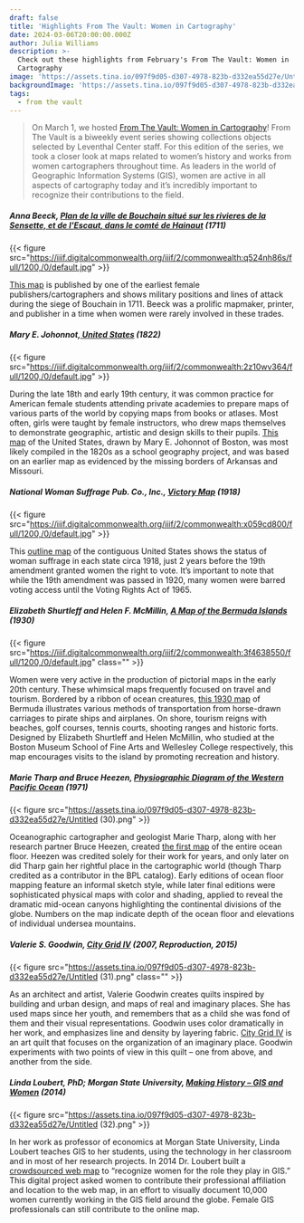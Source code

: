 ```yaml
---
draft: false
title: 'Highlights From The Vault: Women in Cartography'
date: 2024-03-06T20:00:00.000Z
author: Julia Williams
description: >-
  Check out these highlights from February's From The Vault: Women in
  Cartography
image: 'https://assets.tina.io/097f9d05-d307-4978-823b-d332ea55d27e/Untitled (30).png'
backgroundImage: 'https://assets.tina.io/097f9d05-d307-4978-823b-d332ea55d27e/Untitled (30).png'
tags:
  - from the vault
---
```


> On March 1, we hosted [From The Vault: Women in Cartography](https://www.leventhalmap.org/event/ftv-2024-03-01-women-in-cartography/)! From The Vault is a biweekly event series showing collections objects selected by Leventhal Center staff. For this edition of the series, we took a closer look at maps related to women’s history and works from women cartographers throughout time. As leaders in the world of Geographic Information Systems (GIS), women are active in all aspects of cartography today and it’s incredibly important to recognize their contributions to the field. 

##### Anna Beeck, [Plan de la ville de Bouchain situé sur les rivieres de la Sensette, et de l'Escaut, dans le comté de Hainaut](https://collections.leventhalmap.org/search/commonwealth:q524n429w) (1711)

{{< figure src="https://iiif.digitalcommonwealth.org/iiif/2/commonwealth:q524nh86s/full/1200,/0/default.jpg" >}}

[This map](https://collections.leventhalmap.org/search/commonwealth:q524n429w) is published by one of the earliest female publishers/cartographers and shows military positions and lines of attack during the siege of Bouchain in 1711. Beeck was a prolific mapmaker, printer, and publisher in a time when women were rarely involved in these trades.

##### Mary E. Johonnot,[ United States](https://collections.leventhalmap.org/search/commonwealth:2z10wv35v) (1822)

{{< figure src="https://iiif.digitalcommonwealth.org/iiif/2/commonwealth:2z10wv364/full/1200,/0/default.jpg" >}}

During the late 18th and early 19th century, it was common practice for American female students attending private academies to prepare maps of various parts of the world by copying maps from books or atlases. Most often, girls were taught by female instructors, who drew maps themselves to demonstrate geographic, artistic and design skills to their pupils. [This map](https://collections.leventhalmap.org/search/commonwealth:2z10wv35v) of the United States, drawn by Mary E. Johonnot of Boston, was most likely compiled in the 1820s as a school geography project, and was based on an earlier map as evidenced by the missing borders of Arkansas and Missouri.

##### National Woman Suffrage Pub. Co., Inc., [Victory Map](https://collections.leventhalmap.org/search/commonwealth:x059cd797) (1918)

{{< figure src="https://iiif.digitalcommonwealth.org/iiif/2/commonwealth:x059cd800/full/1200,/0/default.jpg" >}}

This [outline map](https://collections.leventhalmap.org/search/commonwealth:x059cd797) of the contiguous United States shows the status of woman suffrage in each state circa 1918, just 2 years before the 19th amendment granted women the right to vote. It’s important to note that while the 19th amendment was passed in 1920, many women were barred voting access until the Voting Rights Act of 1965. 

##### Elizabeth Shurtleff and Helen F. McMillin, [A Map of the Bermuda Islands](https://collections.leventhalmap.org/search/commonwealth:3f463854q) (1930)

{{< figure src="https://iiif.digitalcommonwealth.org/iiif/2/commonwealth:3f4638550/full/1200,/0/default.jpg" class="" >}}

Women were very active in the production of pictorial maps in the early 20th century. These whimsical maps frequently focused on travel and tourism. Bordered by a ribbon of ocean creatures, [this 1930 map](https://collections.leventhalmap.org/search/commonwealth:3f463854q) of Bermuda illustrates various methods of transportation from horse-drawn carriages to pirate ships and airplanes. On shore, tourism reigns with beaches, golf courses, tennis courts, shooting ranges and historic forts. Designed by Elizabeth Shurtleff and Helen McMillin, who studied at the Boston Museum School of Fine Arts and Wellesley College respectively, this map encourages visits to the island by promoting recreation and history.

##### Marie Tharp and Bruce Heezen, [Physiographic Diagram of the Western Pacific Ocean](https://bpl.bibliocommons.com/v2/record/S75C4730543) (1971)

{{< figure src="https://assets.tina.io/097f9d05-d307-4978-823b-d332ea55d27e/Untitled (30).png" >}}

Oceanographic cartographer and geologist Marie Tharp, along with her research partner Bruce Heezen, created [the first map](https://bpl.bibliocommons.com/v2/record/S75C4730543) of the entire ocean floor. Heezen was credited solely for their work for years, and only later on did Tharp gain her rightful place in the cartographic world (though Tharp credited as a contributor in the BPL catalog). Early editions of ocean floor mapping feature an informal sketch style, while later final editions were sophisticated physical maps with color and shading, applied to reveal the dramatic mid-ocean canyons highlighting the continental divisions of the globe. Numbers on the map indicate depth of the ocean floor and elevations of individual undersea mountains.

##### Valerie S. Goodwin, [City Grid IV](https://bpl.bibliocommons.com/v2/record/S75C5709931) (2007, Reproduction, 2015)

{{< figure src="https://assets.tina.io/097f9d05-d307-4978-823b-d332ea55d27e/Untitled (31).png" class="" >}}

As an architect and artist, Valerie Goodwin creates quilts inspired by building and urban design, and maps of real and imaginary places. She has used maps since her youth, and remembers that as a child she was fond of them and their visual representations. Goodwin uses color dramatically in her work, and emphasizes line and density by layering fabric. [City Grid IV](https://bpl.bibliocommons.com/v2/record/S75C5709931) is an art quilt that focuses on the organization of an imaginary place. Goodwin experiments with two points of view in this quilt – one from above, and another from the side.

##### Linda Loubert, PhD; Morgan State University, [Making History – GIS and Women](https://arcg.is/1Cj1zj) (2014) 

{{< figure src="https://assets.tina.io/097f9d05-d307-4978-823b-d332ea55d27e/Untitled (32).png" >}}

In her work as professor of economics at Morgan State University, Linda Loubert teaches GIS to her students, using the technology in her classroom and in most of her research projects. In 2014 Dr. Loubert built a [crowdsourced web map](https://arcg.is/1Cj1zj) to “recognize women for the role they play in GIS.” This digital project asked women to contribute their professional affiliation and location to the web map, in an effort to visually document 10,000 women currently working in the GIS field around the globe. Female GIS professionals can still contribute to the online map.
